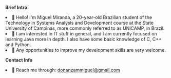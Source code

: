**Brief Intro**
<li>👋 Hello! I'm Miguel Miranda, a 20-year-old Brazilian student of the Technology in Systems Analysis and Development course at the State University of Campinas, more commonly referred to as UNICAMP, in Brazil.</li>
<li>💾 I am interested in IT stuff in general, and I am currently focused on learning Java more in depth. I also have some basic knowledge of C, C++ and Python.</li>
<li>📝 Any opportunities to improve my development skills are very welcome.</li>

**Contact Info**
<li>📩 Reach me through: <a href="mailto:donanzammiguel@gmail.com">donanzammiguel@gmail.com</a></li>

<!--- 💞️ I’m looking to collaborate on ...
 ... --->

<!---
surelynotmiguel/surelynotmiguel is a ✨ special ✨ repository because its `README.md` (this file) appears on your GitHub profile.
You can click the Preview link to take a look at your changes.
--->

